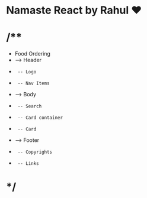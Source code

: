 # Namaste React by Rahul ❤️

# /\*\*

- Food Ordering
- --> Header
-      -- Logo
-      -- Nav Items
- --> Body
-      -- Search
-      -- Card container
-      -- Card
- --> Footer
-      -- Copyrights
-      -- Links

# \*/
